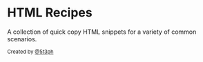# HTML Recipes

A collection of quick copy HTML snippets for a variety of common scenarios.

<small>Created by [@5t3ph](https://twitter.com/5t3ph)</small>
